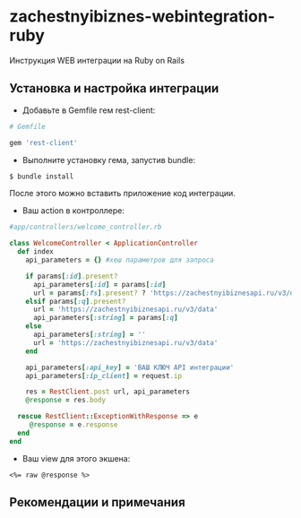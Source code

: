 # zachestnyibiznes-webintegration-ruby
Инструкция WEB интеграции на Ruby on Rails

## Установка и настройка интеграции

* Добавьте в Gemfile гем rest-client:

```ruby
# Gemfile

gem 'rest-client'
```

* Выполните установку гема, запустив bundle:

```bash
$ bundle install
```

После этого можно вставить приложение код интеграции.

* Ваш action в контроллере:

```ruby
#app/controllers/welcome_controller.rb

class WelcomeController < ApplicationController
  def index    
    api_parameters = {} #хеш параметров для запроса

    if params[:id].present?
      api_parameters[:id] = params[:id]
      url = params[:fs].present? ? 'https://zachestnyibiznesapi.ru/v3/data/fs' : 'https://zachestnyibiznesapi.ru/v3/data/card'
    elsif params[:q].present?
      url = 'https://zachestnyibiznesapi.ru/v3/data'
      api_parameters[:string] = params[:q]
    else
      api_parameters[:string] = ''
      url = 'https://zachestnyibiznesapi.ru/v3/data'
    end

    api_parameters[:api_key] = 'ВАШ КЛЮЧ API интеграции'
    api_parameters[:ip_client] = request.ip    

    res = RestClient.post url, api_parameters
    @response = res.body

  rescue RestClient::ExceptionWithResponse => e
     @response = e.response
  end
end
```

* Ваш view для этого экшена:

```erb
<%= raw @response %>
```

## Рекомендации и примечания




